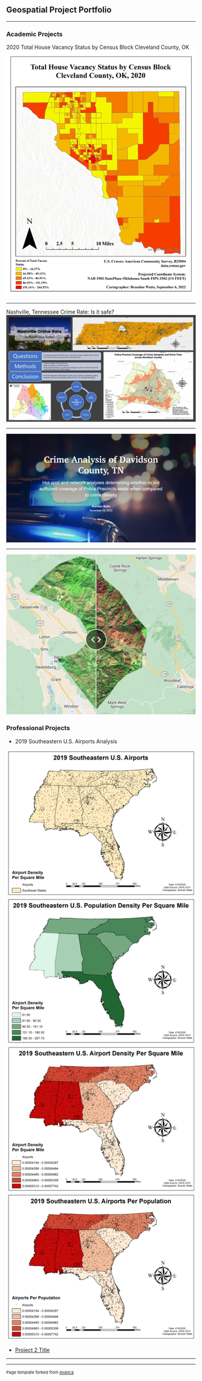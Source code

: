 ## Geospatial Project Portfolio

---

### Academic Projects 

2020 Total House Vacancy Status by Census Block Cleveland County, OK
<img src="images/VacancyStatus.pdf"/>

---
Nashville, Tennessee Crime Rate: Is it safe?
<img src="images/NashvilleCrime.pdf"/>

---
[![Crime Analysis of Davidson County, Tennessee](images/DavidsonCrime.png)](https://arcg.is/04X1T0)

---

[![Calirfornia Fire Monitoring](images/FireMonitoring.png)](https://brandonreid069.users.earthengine.app/view/california-fire-monitoring)

### Professional Projects

- 2019 Southeastern U.S. Airports Analysis
<img src="images/Map1.png"/>
<img src="images/Map2.png"/>
<img src="images/Map3.png"/>
<img src="images/Map4.png"/>

- [Project 2 Title](http://example.com/)

---




---
<p style="font-size:11px">Page template forked from <a href="https://github.com/evanca/quick-portfolio">evanca</a></p>
<!-- Remove above link if you don't want to attibute -->

